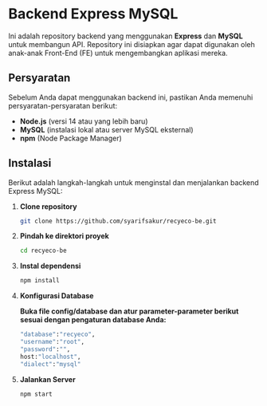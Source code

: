 # Backend Express MySQL

Ini adalah repository backend yang menggunakan **Express** dan **MySQL** untuk membangun API. Repository ini disiapkan agar dapat digunakan oleh anak-anak Front-End (FE) untuk mengembangkan aplikasi mereka.

## Persyaratan

Sebelum Anda dapat menggunakan backend ini, pastikan Anda memenuhi persyaratan-persyaratan berikut:

- **Node.js** (versi 14 atau yang lebih baru)
- **MySQL** (instalasi lokal atau server MySQL eksternal)
- **npm** (Node Package Manager)

## Instalasi

Berikut adalah langkah-langkah untuk menginstal dan menjalankan backend Express MySQL:

1. **Clone repository**

   ```bash
   git clone https://github.com/syarifsakur/recyeco-be.git

2. **Pindah ke direktori proyek**

    ```bash
    cd recyeco-be

3. **Instal dependensi**

    ```bash
    npm install

4. **Konfigurasi Database**

    **Buka file config/database dan atur parameter-parameter berikut sesuai dengan pengaturan database Anda:**

    ```bash
    "database":"recyeco",
    "username":"root",
    "password":"",
    host:"localhost",
    "dialect":"mysql"

5. **Jalankan Server**

    ```bash
    npm start